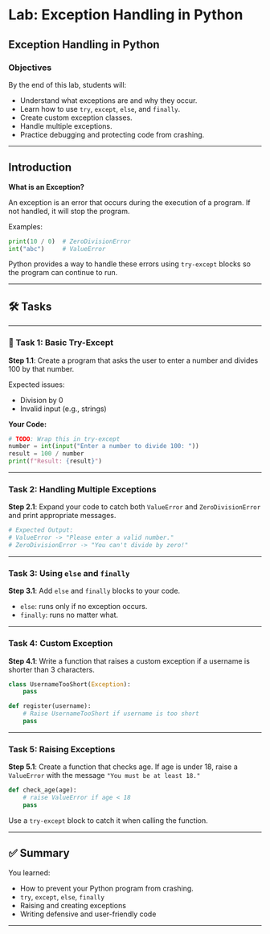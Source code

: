 # Lab: Exception Handling in Python

## Exception Handling in Python

### Objectives

By the end of this lab, students will:

- Understand what exceptions are and why they occur.
- Learn how to use `try`, `except`, `else`, and `finally`.
- Create custom exception classes.
- Handle multiple exceptions.
- Practice debugging and protecting code from crashing.

---

## Introduction

**What is an Exception?**

An exception is an error that occurs during the execution of a program. If not handled, it will stop the program.

Examples:

```python
print(10 / 0)  # ZeroDivisionError
int("abc")     # ValueError
```

Python provides a way to handle these errors using `try-except` blocks so the program can continue to run.

---

## 🛠️ Tasks

---

### 🔹 Task 1: Basic Try-Except

**Step 1.1**: Create a program that asks the user to enter a number and divides 100 by that number.

Expected issues:

- Division by 0
- Invalid input (e.g., strings)

**Your Code:**

```python
# TODO: Wrap this in try-except
number = int(input("Enter a number to divide 100: "))
result = 100 / number
print(f"Result: {result}")
```

---

### Task 2: Handling Multiple Exceptions

**Step 2.1**: Expand your code to catch both `ValueError` and `ZeroDivisionError` and print appropriate messages.

```python
# Expected Output:
# ValueError -> "Please enter a valid number."
# ZeroDivisionError -> "You can't divide by zero!"
```

---

### Task 3: Using `else` and `finally`

**Step 3.1**: Add `else` and `finally` blocks to your code.

- `else`: runs only if no exception occurs.
- `finally`: runs no matter what.

---

### Task 4: Custom Exception

**Step 4.1**: Write a function that raises a custom exception if a username is shorter than 3 characters.

```python
class UsernameTooShort(Exception):
    pass

def register(username):
    # Raise UsernameTooShort if username is too short
    pass
```

---

### Task 5: Raising Exceptions

**Step 5.1**: Create a function that checks age. If age is under 18, raise a `ValueError` with the message `"You must be at least 18."`

```python
def check_age(age):
    # raise ValueError if age < 18
    pass
```

Use a `try-except` block to catch it when calling the function.

---

## ✅ Summary

You learned:

- How to prevent your Python program from crashing.
- `try`, `except`, `else`, `finally`
- Raising and creating exceptions
- Writing defensive and user-friendly code

---